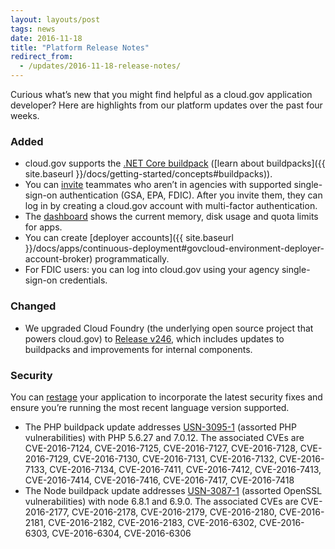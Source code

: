 ```yaml
---
layout: layouts/post
tags: news
date: 2016-11-18
title: "Platform Release Notes"
redirect_from:
  - /updates/2016-11-18-release-notes/
---
```


Curious what’s new that you might find helpful as a cloud.gov application developer? Here are highlights from our platform updates over the past four weeks.
<!--more-->

### Added
- cloud.gov supports the [.NET Core buildpack](https://docs.cloudfoundry.org/buildpacks/dotnet-core/index.html) ([learn about buildpacks]({{ site.baseurl }}/docs/getting-started/concepts#buildpacks)).
- You can [invite](https://account.fr.cloud.gov/invite) teammates who aren’t in agencies with supported single-sign-on authentication (GSA, EPA, FDIC). After you invite them, they can log in by creating a cloud.gov account with multi-factor authentication.
- The [dashboard](https://dashboard.fr.cloud.gov) shows the current memory, disk usage and quota limits for apps.
- You can create [deployer accounts]({{ site.baseurl }}/docs/apps/continuous-deployment#govcloud-environment-deployer-account-broker) programmatically.
- For FDIC users: you can log into cloud.gov using your agency single-sign-on credentials.

### Changed
- We upgraded Cloud Foundry (the underlying open source project that powers cloud.gov) to [Release v246](https://github.com/cloudfoundry/cf-release/releases/tag/v246), which includes updates to buildpacks and improvements for internal components.

### Security
You can [restage](https://docs.cloudfoundry.org/devguide/deploy-apps/start-restart-restage.html#restage) your application to incorporate the latest security fixes and ensure you’re running the most recent language version supported.

- The PHP buildpack update addresses [USN-3095-1](https://www.ubuntu.com/usn/usn-3095-1/) (assorted PHP vulnerabilities) with PHP 5.6.27 and 7.0.12. The associated CVEs are CVE-2016-7124, CVE-2016-7125, CVE-2016-7127, CVE-2016-7128, CVE-2016-7129, CVE-2016-7130, CVE-2016-7131, CVE-2016-7132, CVE-2016-7133, CVE-2016-7134, CVE-2016-7411, CVE-2016-7412, CVE-2016-7413, CVE-2016-7414, CVE-2016-7416, CVE-2016-7417, CVE-2016-7418
- The Node buildpack update addresses [USN-3087-1](https://www.ubuntu.com/usn/usn-3087-1/) (assorted OpenSSL vulnerabilities) with node 6.8.1 and 6.9.0. The associated CVEs are CVE-2016-2177, CVE-2016-2178, CVE-2016-2179, CVE-2016-2180, CVE-2016-2181, CVE-2016-2182, CVE-2016-2183, CVE-2016-6302, CVE-2016-6303, CVE-2016-6304, CVE-2016-6306